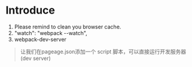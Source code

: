 # Introduce
1. Please remind to clean you browser cache.
2. "watch": "webpack --watch",
3. webpack-dev-server

> 让我们在pageage.json添加一个 script 脚本，可以直接运行开发服务器(dev server)